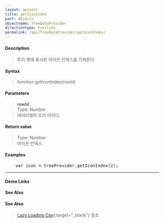 ```yaml
---
layout: apipost
title: getIconIndex
part: Objects
objectname: TreeDataProvider
directiontype: Function
permalink: /api/TreeDataProvider/getIconIndex/
---
```



#### Description

> 트리 행에 표시된 아이콘 인덱스를 가져온다.  

#### Syntax

> function getIconIndex(rowId)  

#### Parameters

> **rowId**  
> Type: Number  
> 데이터행의 트리 아이디.  

#### Return value

> Type: Number  
> 아이콘 인덱스.  

#### Examples 

<pre class="prettyprint">
    var icon = treeProvider.getIconIndex(2);
</pre>

---

#### Demo Links
#### See Also

#### See Also

> [Lazy Loading Csv](http://demo.realgrid.net/Demo/TreeLazyLoading2){:target="_blank"} 참조   